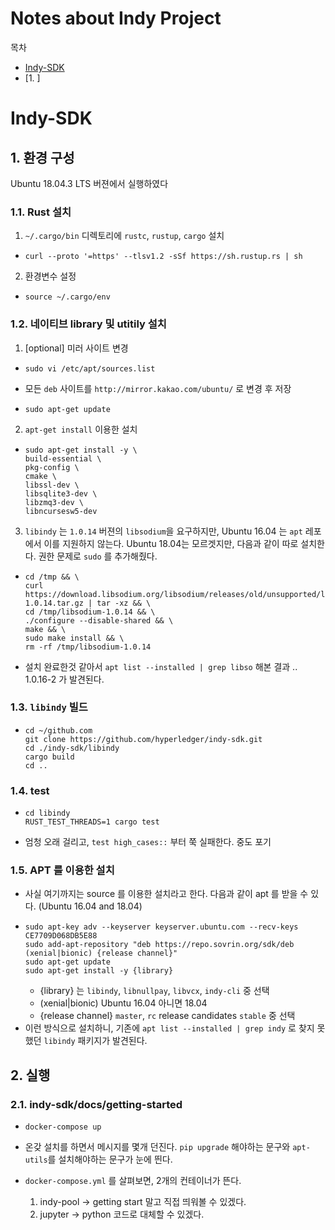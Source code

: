 Notes about Indy Project
================
목차
- [Indy-SDK](#I-Indy-SDK)
 - [1. ]
# Indy-SDK

## 1. 환경 구성

Ubuntu 18.04.3 LTS 버젼에서 실행하였다

### 1.1. Rust 설치
 
1. `~/.cargo/bin` 디렉토리에 `rustc`, `rustup`, `cargo` 설치
- ```
  curl --proto '=https' --tlsv1.2 -sSf https://sh.rustup.rs | sh
  ```

2. 환경변수 설정
- ```
  source ~/.cargo/env
  ```

### 1.2. 네이티브 library 및 utitily 설치

1. [optional] 미러 사이트 변경
- ```
  sudo vi /etc/apt/sources.list
  ```
- 모든 `deb` 사이트를 `http://mirror.kakao.com/ubuntu/` 로 변경 후 저장
- ```
  sudo apt-get update
  ```
2. `apt-get install` 이용한 설치
- ```
  sudo apt-get install -y \
  build-essential \
  pkg-config \
  cmake \
  libssl-dev \
  libsqlite3-dev \
  libzmq3-dev \
  libncursesw5-dev
  ```
3. `libindy` 는 `1.0.14` 버젼의 `libsodium`을 요구하지만, Ubuntu 16.04 는 `apt` 레포에서 이를 지원하지 않는다. Ubuntu 18.04는 모르겟지만, 다음과 같이 따로 설치한다. 권한 문제로 `sudo` 를 추가해줬다.
- ```
  cd /tmp && \
  curl https://download.libsodium.org/libsodium/releases/old/unsupported/libsodium-1.0.14.tar.gz | tar -xz && \
  cd /tmp/libsodium-1.0.14 && \
  ./configure --disable-shared && \
  make && \
  sudo make install && \
  rm -rf /tmp/libsodium-1.0.14
  ```

- 설치 완료한것 같아서 `apt list --installed | grep libso` 해본 결과 .. 1.0.16-2 가 발견된다.

### 1.3. `libindy` 빌드

- ```
  cd ~/github.com
  git clone https://github.com/hyperledger/indy-sdk.git
  cd ./indy-sdk/libindy
  cargo build
  cd ..
  ```

### 1.4. test
- ```
  cd libindy
  RUST_TEST_THREADS=1 cargo test
  ```
- 엄청 오래 걸리고, `test high_cases::` 부터 쭉 실패한다. 중도 포기

### 1.5. APT 를 이용한 설치
- 사실 여기까지는 source 를 이용한 설치라고 한다. 다음과 같이 apt 를 받을 수 있다. (Ubuntu 16.04 and 18.04)
- ```
  sudo apt-key adv --keyserver keyserver.ubuntu.com --recv-keys CE7709D068DB5E88
  sudo add-apt-repository "deb https://repo.sovrin.org/sdk/deb (xenial|bionic) {release channel}"
  sudo apt-get update
  sudo apt-get install -y {library}
  ```
    - {library} 는 `libindy`, `libnullpay`, `libvcx`, `indy-cli` 중 선택
    - (xenial|bionic) Ubuntu 16.04 아니면 18.04
    - {release channel} `master`, `rc` release candidates `stable` 중 선택
- 이런 방식으로 설치하니, 기존에 `apt list --installed | grep indy` 로 찾지 못했던 `libindy` 패키지가 발견된다.

 ## 2. 실행

 ### 2.1. indy-sdk/docs/getting-started

 - ```
   docker-compose up
   ```
- 온갖 설치를 하면서 메시지를 몇개 던진다. `pip upgrade` 해야하는 문구와 `apt-utils`를 설치해야하는 문구가 눈에 띈다.
 

- `docker-compose.yml` 를 살펴보면, 2개의 컨테이너가 뜬다.
    1. indy-pool -> getting start 말고 직접 띄워볼 수 있겠다.
    2. jupyter -> python 코드로 대체할 수 있겠다.
